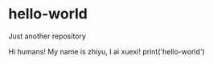 # hello-world
Just another repository

Hi humans!
My name is zhiyu, I ai xuexi!
print('hello-world')
